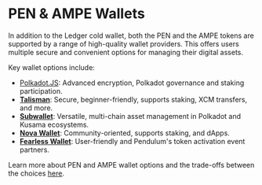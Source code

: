 # PEN & AMPE Wallets

In addition to the Ledger cold wallet, both the PEN and the AMPE tokens are supported by a range of high-quality wallet providers. This offers users multiple secure and convenient options for managing their digital assets.

Key wallet options include:

* [Polkadot.JS](https://polkadot.js.org/apps/#/explorer): Advanced encryption, Polkadot governance and staking participation.
* [**Talisman**](https://talisman.xyz/): Secure, beginner-friendly, supports staking, XCM transfers, and more.
* [**Subwallet**](https://subwallet.app/): Versatile, multi-chain asset management in Polkadot and Kusama ecosystems.
* [**Nova Wallet**](https://novawallet.io/): Community-oriented, supports staking, and dApps.
* [**Fearless Wallet**](https://fearlesswallet.io/): User-friendly and Pendulum's token activation event partners.

Learn more about PEN and AMPE wallet options and the trade-offs between the choices [here](https://medium.com/pendulum-chain/securing-your-pen-ampe-tokens-choosing-the-right-wallet-d754334351bb).&#x20;
